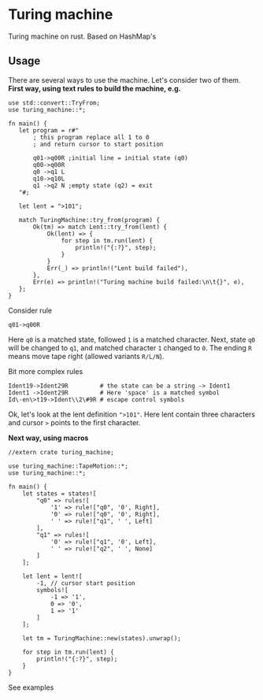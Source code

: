 # Turing machine
Turing machine on rust. Based on HashMap's
## Usage
There are several ways to use the machine. Let's consider two of them.  
**First way, using text rules to build the machine, e.g.**
```
use std::convert::TryFrom;
use turing_machine::*;
   
fn main() {
   let program = r#"
       ; this program replace all 1 to 0
       ; and return cursor to start position

       q01->q00R ;initial line = initial state (q0)
       q00->q00R
       q0 ->q1 L
       q10->q10L
       q1 ->q2 N ;empty state (q2) = exit
   "#;

   let lent = ">101";

   match TuringMachine::try_from(program) {
       Ok(tm) => match Lent::try_from(lent) {
           Ok(lent) => {
               for step in tm.run(lent) {
                   println!("{:?}", step);
               }
           }
           Err(_) => println!("Lent build failed"),
       },
       Err(e) => println!("Turing machine build failed:\n\t{}", e),
   };
}
```
Consider rule 
```
q01->q00R
```

Here ```q0``` is a matched state, followed ```1``` is a matched character. 
Next, state ```q0``` will be changed to ```q1```, and matched character ```1``` changed to ```0```.
The ending ```R``` means move tape right (allowed variants ```R/L/N```).

Bit more complex rules
```
Ident19->Ident29R         # the state can be a string -> Ident1
Ident1 ->Ident29R         # Here 'space' is a matched symbol
Id\-en\>t19->Ident\\2\#9R # escape control symbols 
```

Ok, let's look at the lent definition  ```">101"```. Here lent contain three characters 
and cursor ```>``` points to the first character.

**Next way, using macros**
```
//extern crate turing_machine;

use turing_machine::TapeMotion::*;
use turing_machine::*;

fn main() {
    let states = states![
        "q0" => rules![
            '1' => rule!["q0", '0', Right],
            '0' => rule!["q0", '0', Right],
            ' ' => rule!["q1", ' ', Left]
        ],
        "q1" => rules![
            '0' => rule!["q1", '0', Left],
            ' ' => rule!["q2", ' ', None]
        ]
    ];

    let lent = lent![
        -1, // cursor start position
        symbols![
            -1 => '1',
            0 => '0',
            1 => '1'
        ]
    ];

    let tm = TuringMachine::new(states).unwrap();

    for step in tm.run(lent) {
        println!("{:?}", step);
    }
}
```

See examples
